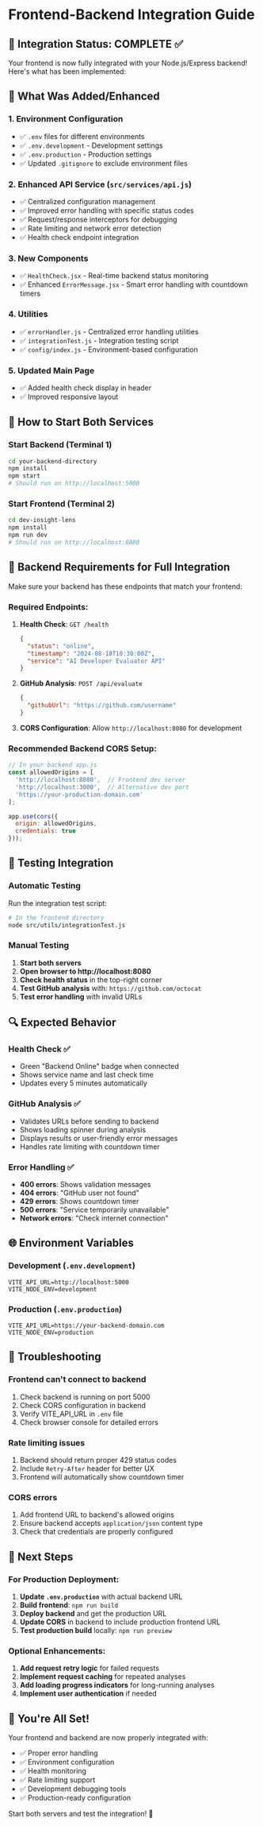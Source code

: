 # Frontend-Backend Integration Guide

## 🎯 Integration Status: COMPLETE ✅

Your frontend is now fully integrated with your Node.js/Express backend! Here's what has been implemented:

## 📁 What Was Added/Enhanced

### 1. Environment Configuration
- ✅ `.env` files for different environments
- ✅ `.env.development` - Development settings
- ✅ `.env.production` - Production settings
- ✅ Updated `.gitignore` to exclude environment files

### 2. Enhanced API Service (`src/services/api.js`)
- ✅ Centralized configuration management
- ✅ Improved error handling with specific status codes
- ✅ Request/response interceptors for debugging
- ✅ Rate limiting and network error detection
- ✅ Health check endpoint integration

### 3. New Components
- ✅ `HealthCheck.jsx` - Real-time backend status monitoring
- ✅ Enhanced `ErrorMessage.jsx` - Smart error handling with countdown timers

### 4. Utilities
- ✅ `errorHandler.js` - Centralized error handling utilities
- ✅ `integrationTest.js` - Integration testing script
- ✅ `config/index.js` - Environment-based configuration

### 5. Updated Main Page
- ✅ Added health check display in header
- ✅ Improved responsive layout

## 🚀 How to Start Both Services

### Start Backend (Terminal 1)
```bash
cd your-backend-directory
npm install
npm start
# Should run on http://localhost:5000
```

### Start Frontend (Terminal 2)
```bash
cd dev-insight-lens
npm install
npm run dev
# Should run on http://localhost:8080
```

## 🔧 Backend Requirements for Full Integration

Make sure your backend has these endpoints that match your frontend:

### Required Endpoints:
1. **Health Check**: `GET /health`
   ```json
   {
     "status": "online",
     "timestamp": "2024-08-18T10:30:00Z",
     "service": "AI Developer Evaluator API"
   }
   ```

2. **GitHub Analysis**: `POST /api/evaluate`
   ```json
   {
     "githubUrl": "https://github.com/username"
   }
   ```

3. **CORS Configuration**: Allow `http://localhost:8080` for development

### Recommended Backend CORS Setup:
```javascript
// In your backend app.js
const allowedOrigins = [
  'http://localhost:8080',  // Frontend dev server
  'http://localhost:3000',  // Alternative dev port
  'https://your-production-domain.com'
];

app.use(cors({
  origin: allowedOrigins,
  credentials: true
}));
```

## 🧪 Testing Integration

### Automatic Testing
Run the integration test script:
```bash
# In the frontend directory
node src/utils/integrationTest.js
```

### Manual Testing
1. **Start both servers**
2. **Open browser to http://localhost:8080**
3. **Check health status** in the top-right corner
4. **Test GitHub analysis** with: `https://github.com/octocat`
5. **Test error handling** with invalid URLs

## 🔍 Expected Behavior

### Health Check ✅
- Green "Backend Online" badge when connected
- Shows service name and last check time
- Updates every 5 minutes automatically

### GitHub Analysis ✅
- Validates URLs before sending to backend
- Shows loading spinner during analysis
- Displays results or user-friendly error messages
- Handles rate limiting with countdown timer

### Error Handling ✅
- **400 errors**: Shows validation messages
- **404 errors**: "GitHub user not found"
- **429 errors**: Shows countdown timer
- **500 errors**: "Service temporarily unavailable"
- **Network errors**: "Check internet connection"

## 🌐 Environment Variables

### Development (`.env.development`)
```env
VITE_API_URL=http://localhost:5000
VITE_NODE_ENV=development
```

### Production (`.env.production`)
```env
VITE_API_URL=https://your-backend-domain.com
VITE_NODE_ENV=production
```

## 🚨 Troubleshooting

### Frontend can't connect to backend
1. Check backend is running on port 5000
2. Check CORS configuration in backend
3. Verify VITE_API_URL in `.env` file
4. Check browser console for detailed errors

### Rate limiting issues
1. Backend should return proper 429 status codes
2. Include `Retry-After` header for better UX
3. Frontend will automatically show countdown timer

### CORS errors
1. Add frontend URL to backend's allowed origins
2. Ensure backend accepts `application/json` content type
3. Check that credentials are properly configured

## 📝 Next Steps

### For Production Deployment:
1. **Update `.env.production`** with actual backend URL
2. **Build frontend**: `npm run build`
3. **Deploy backend** and get the production URL
4. **Update CORS** in backend to include production frontend URL
5. **Test production build** locally: `npm run preview`

### Optional Enhancements:
1. **Add request retry logic** for failed requests
2. **Implement request caching** for repeated analyses
3. **Add loading progress indicators** for long-running analyses
4. **Implement user authentication** if needed

## 🎉 You're All Set!

Your frontend and backend are now properly integrated with:
- ✅ Proper error handling
- ✅ Environment configuration
- ✅ Health monitoring
- ✅ Rate limiting support
- ✅ Development debugging tools
- ✅ Production-ready configuration

Start both servers and test the integration! 🚀
